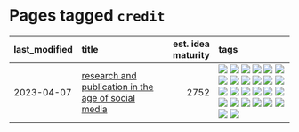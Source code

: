 # Pages tagged `credit`

|last_modified|title|est. idea maturity|tags
|:---|:---|---:|:---|
|2023-04-07|[research and publication in the age of social media](../research-and-social.md)|2752|[![](https://img.shields.io/badge/tag-arxiv-7fe3bd)](../tags/arxiv.md) [![](https://img.shields.io/badge/tag-citation-1dc0d1)](../tags/citation.md) [![](https://img.shields.io/badge/tag-corrections-4d5a4)](../tags/corrections.md) [![](https://img.shields.io/badge/tag-credit-e168be)](../tags/credit.md) [![](https://img.shields.io/badge/tag-curation-96f12e)](../tags/curation.md) [![](https://img.shields.io/badge/tag-discoverability-5e378d)](../tags/discoverability.md) [![](https://img.shields.io/badge/tag-discussion-b25b5)](../tags/discussion.md) [![](https://img.shields.io/badge/tag-feed-394ee4)](../tags/feed.md) [![](https://img.shields.io/badge/tag-git-cc5ed7)](../tags/git.md) [![](https://img.shields.io/badge/tag-git-cc5ed7)](../tags/git.md) [![](https://img.shields.io/badge/tag-historyofscience-dd597e)](../tags/historyofscience.md) [![](https://img.shields.io/badge/tag-mastodon-e8ae48)](../tags/mastodon.md) [![](https://img.shields.io/badge/tag-openreview-b5ec2c)](../tags/openreview.md) [![](https://img.shields.io/badge/tag-paperswithcode-f76896)](../tags/paperswithcode.md) [![](https://img.shields.io/badge/tag-platform-0e5ec)](../tags/platform.md) [![](https://img.shields.io/badge/tag-publication-752fd7)](../tags/publication.md) [![](https://img.shields.io/badge/tag-reproducibility-36f98)](../tags/reproducibility.md) [![](https://img.shields.io/badge/tag-research-3a9a4f)](../tags/research.md) [![](https://img.shields.io/badge/tag-retractions-d9f12f)](../tags/retractions.md) [![](https://img.shields.io/badge/tag-search-fe76cf)](../tags/search.md) [![](https://img.shields.io/badge/tag-socialmedia-8fb3d)](../tags/socialmedia.md) [![](https://img.shields.io/badge/tag-stackoverflow-8a140)](../tags/stackoverflow.md) [![](https://img.shields.io/badge/tag-subscription-83cbca)](../tags/subscription.md) [![](https://img.shields.io/badge/tag-transparency-e33481)](../tags/transparency.md) [![](https://img.shields.io/badge/tag-twitter-b59164)](../tags/twitter.md) [![](https://img.shields.io/badge/tag-validation-2b1224)](../tags/validation.md)|